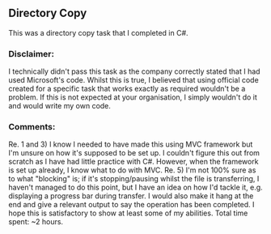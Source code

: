 ## Directory Copy

This was a directory copy task that I completed in C#.

### Disclaimer: 

I technically didn't pass this task as the company correctly stated that I had used Microsoft's code.
Whilst this is true, I believed that using official code created for a specific task that works exactly as required wouldn't be a problem.
If this is not expected at your organisation, I simply wouldn't do it and would write my own code.

### Comments:

Re. 1 and 3) I know I needed to have made this using MVC framework but I'm unsure on how it's supposed to be set up.
I couldn't figure this out from scratch as I have had little practice with C#. However, when the framework is set up already, I know what to do with MVC.
Re. 5) I'm not 100% sure as to what "blocking" is; if it's stopping/pausing whilst the file is transferring, I haven't managed to do this point,
but I have an idea on how I'd tackle it, e.g. displaying a progress bar during transfer.
I would also make it hang at the end and give a relevant output to say the operation has been completed.
I hope this is satisfactory to show at least some of my abilities. 
Total time spent: ~2 hours.